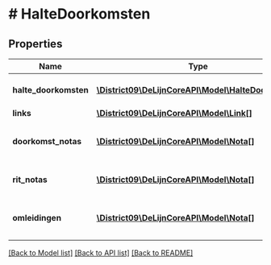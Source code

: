 # # HalteDoorkomsten

## Properties

Name | Type | Description | Notes
------------ | ------------- | ------------- | -------------
**halte_doorkomsten** | [**\District09\DeLijnCoreAPI\Model\HalteDoorkomst[]**](HalteDoorkomst.md) | lijst van doorkomsten per halte | [optional]
**links** | [**\District09\DeLijnCoreAPI\Model\Link[]**](Link.md) |  | [optional]
**doorkomst_notas** | [**\District09\DeLijnCoreAPI\Model\Nota[]**](Nota.md) | lijst van notas op niveau van een doorkomst | [optional]
**rit_notas** | [**\District09\DeLijnCoreAPI\Model\Nota[]**](Nota.md) | lijst van notas op niveau van een rit | [optional]
**omleidingen** | [**\District09\DeLijnCoreAPI\Model\Nota[]**](Nota.md) | lijst van omleidingen op niveau van dienstregeling | [optional] [readonly]

[[Back to Model list]](../../README.md#models) [[Back to API list]](../../README.md#endpoints) [[Back to README]](../../README.md)
